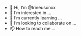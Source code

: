 - 👋 Hi, I’m @Irineusonxx
- 👀 I’m interested in ...
- 🌱 I’m currently learning ...
- 💞️ I’m looking to collaborate on ...
- 📫 How to reach me ...

<!---
Irineusonxx/Irineusonxx is a ✨ special ✨ repository because its `README.md` (this file) appears on your GitHub profile.
You can click the Preview link to take a look at your changes.
--->
